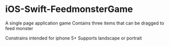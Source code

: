# iOS-Swift-FeedmonsterGame

A single page application game
Contains three items that can be dragged to feed monster


Constrains intended for iphone 5+
Supports landscape or portrait
